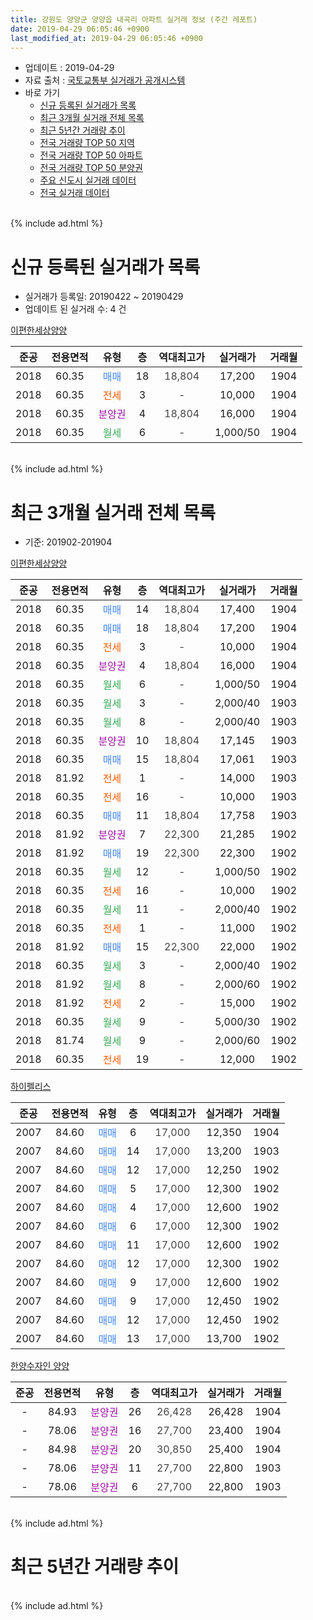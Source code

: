 ```yaml
---
title: 강원도 양양군 양양읍 내곡리 아파트 실거래 정보 (주간 레포트)
date: 2019-04-29 06:05:46 +0900
last_modified_at: 2019-04-29 06:05:46 +0900
---
```


* 업데이트 : 2019-04-29
* 자료 출처 : [국토교통부 실거래가 공개시스템](http://rt.molit.go.kr)
* 바로 가기
    * [신규 등록된 실거래가 목록](#신규-등록된-실거래가-목록)
    * [최근 3개월 실거래 전체 목록](#최근-3개월-실거래-전체-목록)
    * [최근 5년간 거래량 추이](#최근-5년간-거래량-추이)
    * [전국 거래량 TOP 50 지역](https://inasie.github.io/apt-trade-info/최근-3개월-전국에서-가장-거래가-많이-발생한-지역)
    * [전국 거래량 TOP 50 아파트](https://inasie.github.io/apt-trade-info/최근-3개월-전국에서-가장-거래가-많이-발생한-아파트)
    * [전국 거래량 TOP 50 분양권](https://inasie.github.io/apt-trade-info/최근-3개월-전국에서-가장-거래가-많이-발생한-분양권)
    * [주요 신도시 실거래 데이터](https://inasie.github.io/apt-trade-info/주요-신도시)
    * [전국 실거래 데이터](https://inasie.github.io/apt-trade-info/전국)
<br>
{% include ad.html %}
<br>

# 신규 등록된 실거래가 목록
* 실거래가 등록일: 20190422 ~ 20190429
* 업데이트 된 실거래 수: 4 건


[이편한세상양양](https://search.naver.com/search.naver?query=%EA%B0%95%EC%9B%90%EB%8F%84+%EC%96%91%EC%96%91%EA%B5%B0+%EC%96%91%EC%96%91%EC%9D%8D+%EB%82%B4%EA%B3%A1%EB%A6%AC+%EC%9D%B4%ED%8E%B8%ED%95%9C%EC%84%B8%EC%83%81%EC%96%91%EC%96%91)

|준공|전용면적|유형|층|역대최고가|실거래가|거래월|
|:---:|:---:|:---:|:---:|:---:|:---:|:---:|
|2018|60.35|<span style="color:#4285f3">매매</span>|18|<span style="color:#444444">18,804</span>|17,200|1904|
|2018|60.35|<span style="color:#ff5a00">전세</span>|3|<span style="color:#444444">-</span>|10,000|1904|
|2018|60.35|<span style="color:#9C11A5">분양권</span>|4|<span style="color:#444444">18,804</span>|16,000|1904|
|2018|60.35|<span style="color:#34a853">월세</span>|6|<span style="color:#444444">-</span>|1,000/50|1904|


<br>
{% include ad.html %}
<br>

# 최근 3개월 실거래 전체 목록
* 기준: 201902-201904


[이편한세상양양](https://search.naver.com/search.naver?query=%EA%B0%95%EC%9B%90%EB%8F%84+%EC%96%91%EC%96%91%EA%B5%B0+%EC%96%91%EC%96%91%EC%9D%8D+%EB%82%B4%EA%B3%A1%EB%A6%AC+%EC%9D%B4%ED%8E%B8%ED%95%9C%EC%84%B8%EC%83%81%EC%96%91%EC%96%91)

|준공|전용면적|유형|층|역대최고가|실거래가|거래월|
|:---:|:---:|:---:|:---:|:---:|:---:|:---:|
|2018|60.35|<span style="color:#4285f3">매매</span>|14|<span style="color:#444444">18,804</span>|17,400|1904|
|2018|60.35|<span style="color:#4285f3">매매</span>|18|<span style="color:#444444">18,804</span>|17,200|1904|
|2018|60.35|<span style="color:#ff5a00">전세</span>|3|<span style="color:#444444">-</span>|10,000|1904|
|2018|60.35|<span style="color:#9C11A5">분양권</span>|4|<span style="color:#444444">18,804</span>|16,000|1904|
|2018|60.35|<span style="color:#34a853">월세</span>|6|<span style="color:#444444">-</span>|1,000/50|1904|
|2018|60.35|<span style="color:#34a853">월세</span>|3|<span style="color:#444444">-</span>|2,000/40|1903|
|2018|60.35|<span style="color:#34a853">월세</span>|8|<span style="color:#444444">-</span>|2,000/40|1903|
|2018|60.35|<span style="color:#9C11A5">분양권</span>|10|<span style="color:#444444">18,804</span>|17,145|1903|
|2018|60.35|<span style="color:#4285f3">매매</span>|15|<span style="color:#444444">18,804</span>|17,061|1903|
|2018|81.92|<span style="color:#ff5a00">전세</span>|1|<span style="color:#444444">-</span>|14,000|1903|
|2018|60.35|<span style="color:#ff5a00">전세</span>|16|<span style="color:#444444">-</span>|10,000|1903|
|2018|60.35|<span style="color:#4285f3">매매</span>|11|<span style="color:#444444">18,804</span>|17,758|1903|
|2018|81.92|<span style="color:#9C11A5">분양권</span>|7|<span style="color:#444444">22,300</span>|21,285|1902|
|2018|81.92|<span style="color:#4285f3">매매</span>|19|<span style="color:#444444">22,300</span>|22,300|1902|
|2018|60.35|<span style="color:#34a853">월세</span>|12|<span style="color:#444444">-</span>|1,000/50|1902|
|2018|60.35|<span style="color:#ff5a00">전세</span>|16|<span style="color:#444444">-</span>|10,000|1902|
|2018|60.35|<span style="color:#34a853">월세</span>|11|<span style="color:#444444">-</span>|2,000/40|1902|
|2018|60.35|<span style="color:#ff5a00">전세</span>|1|<span style="color:#444444">-</span>|11,000|1902|
|2018|81.92|<span style="color:#4285f3">매매</span>|15|<span style="color:#444444">22,300</span>|22,000|1902|
|2018|60.35|<span style="color:#34a853">월세</span>|3|<span style="color:#444444">-</span>|2,000/40|1902|
|2018|81.92|<span style="color:#34a853">월세</span>|8|<span style="color:#444444">-</span>|2,000/60|1902|
|2018|81.92|<span style="color:#ff5a00">전세</span>|2|<span style="color:#444444">-</span>|15,000|1902|
|2018|60.35|<span style="color:#34a853">월세</span>|9|<span style="color:#444444">-</span>|5,000/30|1902|
|2018|81.74|<span style="color:#34a853">월세</span>|9|<span style="color:#444444">-</span>|2,000/60|1902|
|2018|60.35|<span style="color:#ff5a00">전세</span>|19|<span style="color:#444444">-</span>|12,000|1902|

[하이펠리스](https://search.naver.com/search.naver?query=%EA%B0%95%EC%9B%90%EB%8F%84+%EC%96%91%EC%96%91%EA%B5%B0+%EC%96%91%EC%96%91%EC%9D%8D+%EB%82%B4%EA%B3%A1%EB%A6%AC+%ED%95%98%EC%9D%B4%ED%8E%A0%EB%A6%AC%EC%8A%A4)

|준공|전용면적|유형|층|역대최고가|실거래가|거래월|
|:---:|:---:|:---:|:---:|:---:|:---:|:---:|
|2007|84.60|<span style="color:#4285f3">매매</span>|6|<span style="color:#444444">17,000</span>|12,350|1904|
|2007|84.60|<span style="color:#4285f3">매매</span>|14|<span style="color:#444444">17,000</span>|13,200|1903|
|2007|84.60|<span style="color:#4285f3">매매</span>|12|<span style="color:#444444">17,000</span>|12,250|1902|
|2007|84.60|<span style="color:#4285f3">매매</span>|5|<span style="color:#444444">17,000</span>|12,300|1902|
|2007|84.60|<span style="color:#4285f3">매매</span>|4|<span style="color:#444444">17,000</span>|12,600|1902|
|2007|84.60|<span style="color:#4285f3">매매</span>|6|<span style="color:#444444">17,000</span>|12,300|1902|
|2007|84.60|<span style="color:#4285f3">매매</span>|11|<span style="color:#444444">17,000</span>|12,600|1902|
|2007|84.60|<span style="color:#4285f3">매매</span>|12|<span style="color:#444444">17,000</span>|12,300|1902|
|2007|84.60|<span style="color:#4285f3">매매</span>|9|<span style="color:#444444">17,000</span>|12,600|1902|
|2007|84.60|<span style="color:#4285f3">매매</span>|9|<span style="color:#444444">17,000</span>|12,450|1902|
|2007|84.60|<span style="color:#4285f3">매매</span>|12|<span style="color:#444444">17,000</span>|12,450|1902|
|2007|84.60|<span style="color:#4285f3">매매</span>|13|<span style="color:#444444">17,000</span>|13,700|1902|

[한양수자인 양양](https://search.naver.com/search.naver?query=%EA%B0%95%EC%9B%90%EB%8F%84+%EC%96%91%EC%96%91%EA%B5%B0+%EC%96%91%EC%96%91%EC%9D%8D+%EB%82%B4%EA%B3%A1%EB%A6%AC+%ED%95%9C%EC%96%91%EC%88%98%EC%9E%90%EC%9D%B8+%EC%96%91%EC%96%91)

|준공|전용면적|유형|층|역대최고가|실거래가|거래월|
|:---:|:---:|:---:|:---:|:---:|:---:|:---:|
|-|84.93|<span style="color:#9C11A5">분양권</span>|26|<span style="color:#444444">26,428</span>|26,428|1904|
|-|78.06|<span style="color:#9C11A5">분양권</span>|16|<span style="color:#444444">27,700</span>|23,400|1904|
|-|84.98|<span style="color:#9C11A5">분양권</span>|20|<span style="color:#444444">30,850</span>|25,400|1904|
|-|78.06|<span style="color:#9C11A5">분양권</span>|11|<span style="color:#444444">27,700</span>|22,800|1903|
|-|78.06|<span style="color:#9C11A5">분양권</span>|6|<span style="color:#444444">27,700</span>|22,800|1903|


<br>
{% include ad.html %}
<br>

# 최근 5년간 거래량 추이


<div style="width:100%;">
    <canvas id="deal_progress" height="200"></canvas>
</div>

<script>
new Chart(document.getElementById("deal_progress"), {
    type: 'line',
    data: {
        labels: ['201404','201405','201406','201407','201408','201409','201410','201411','201412','201501','201502','201503','201504','201505','201506','201507','201508','201509','201510','201511','201512','201601','201602','201603','201604','201605','201606','201607','201608','201609','201610','201611','201612','201701','201702','201703','201704','201705','201706','201707','201708','201709','201710','201711','201712','201801','201802','201803','201804','201805','201806','201807','201808','201809','201810','201811','201812','201901','201902','201903','201904'],
        datasets: [{
            label: '매매',
            pointRadius: 1,
            data: [1, 0, 0, 1, 0, 1, 0, 0, 1, 1, 1, 0, 1, 0, 0, 0, 0, 0, 1, 1, 0, 1, 1, 0, 1, 0, 1, 0, 0, 1, 0, 2, 0, 0, 0, 1, 0, 0, 0, 0, 0, 1, 0, 0, 0, 13, 3, 1, 2, 6, 1, 3, 6, 3, 14, 4, 7, 10, 13, 6, 7],
            borderColor: "rgba(255, 201, 14, 1)",
            backgroundColor: "rgba(255, 201, 14, 0.5)",
            fill: false,
            lineTension: 0
        },{
            label: '전월세',
            pointRadius: 1,
            data: [0, 1, 0, 1, 4, 4, 0, 1, 0, 0, 0, 0, 0, 0, 0, 0, 0, 1, 2, 1, 0, 1, 0, 0, 0, 0, 0, 1, 0, 1, 0, 1, 0, 0, 0, 1, 0, 0, 0, 0, 0, 0, 0, 0, 0, 0, 0, 0, 0, 0, 0, 0, 0, 0, 0, 3, 7, 5, 10, 4, 2],
            borderColor: "rgba(0, 141, 185, 1)",
            backgroundColor: "rgba(0, 141, 185, 0.5)",
            fill: false,
            lineTension: 0
        }
        ]
    },
    options: {
        responsive: true,
        title: {
            display: false
        },
        tooltips: {
            mode: 'index',
            intersect: false
        },
        hover: {
            mode: 'nearest',
            intersect: true
        },
        scales: {
            xAxes: [{
                display: true,
                scaleLabel: {
                    display: true,
                    labelString: '년/월'
                }
            }],
            yAxes: [{
                display: true,
                ticks: {
                    suggestedMin: 0,
                },
                scaleLabel: {
                    display: true,
                    labelString: '실거래 수'
                }
            }]
        }
    }
});

</script>


<br>
{% include ad.html %}
<br>

